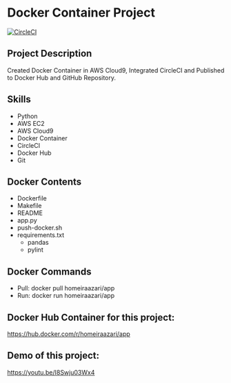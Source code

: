 # Docker Container Project
[![CircleCI](https://circleci.com/gh/homeiraazari/Docker-Container-Project.svg?style=svg)](https://circleci.com/gh/homeiraazari/Docker-Container-Project)
## Project Description
Created Docker Container in AWS Cloud9, Integrated CircleCI and Published to Docker Hub and GitHub Repository.
## Skills
* Python
* AWS EC2
* AWS Cloud9
* Docker Container
* CircleCI
* Docker Hub
* Git
## Docker Contents
* Dockerfile
* Makefile
* README
* app.py
* push-docker.sh
* requirements.txt
  * pandas
  * pylint
## Docker Commands
* Pull: docker pull homeiraazari/app
* Run: docker run homeiraazari/app
## Docker Hub Container for this project:
https://hub.docker.com/r/homeiraazari/app
## Demo of this project:
https://youtu.be/I8Swju03Wx4
